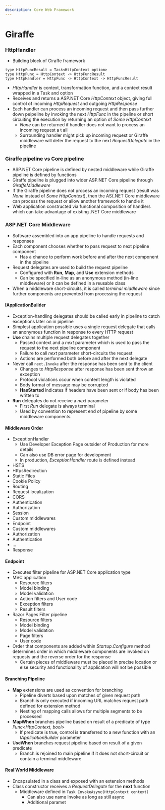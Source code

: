 ```yaml
---
description: Core Web Framework
---
```


# Giraffe

### HttpHandler

* Building block of Giraffe framework

```text
type HttpFuncResult = Task<HttpContext option>
type HttpFunc = HttpContext -> HttpFuncResult
type HttpHandler = HttpFunc -> HttpContext -> HttpFuncResult
```

* _HttpHandler_ is context, transformation function, and a context result wrapped in a Task and option
* Receives and returns a ASP.NET Core _HttpContext_ object, giving full control of incoming _HttpRequest_ and outgoing _HttpResponse_
* Each handler can process an incoming request and then pass further down peipeline by invoking the next _HttpFunc_ in the pipeline or short circuiting the execution by returning an option of _Some HttpContext_
  * _None_ can be returned if handler does not want to process an incoming request a t all
  * Surrounding handler might pick up incoming request or Giraffe middleware will defer the request to the next _RequestDelegate_ in the pipeline

### Giraffe pipeline vs Core pipeline

* ASP.NET Core pipeline is defined by nested middleware while Giraffe pipeline is defined by functions
* Giraffe pipeline is plugged into wider ASP.NET Core pipeline through _GiraffeMiddleware_
* If the Giraffe pipeline does not process an incoming request \(result was _None_ instead of _Some HttpContext_\), then the AS{.NET Core middleware can process the request or allow another framework to handle it
* Web application constructed via functional composition of handlers which can take advantage of existing .NET Core middleware

### ASP.NET Core Middleware

* Software assembled into an app pipeline to handle requests and responses
* Each component chooses whether to pass request to next pipeline component
  * Has a chance to perform work before and after the next component in the pipeline
* Request delegates are used to build the request pipeline
  * Configured with **Run**, **Map**, and **Use** extension methods
  * Can be specified in-line as an anonymous method \(in-line middleware\) or it can be defined in a reusable class
* When a middleware short-circuits, it is called _terminal middleware_ since further components are prevented from processing the request

#### IApplicationBuilder

* Exception-handling delegates should be called early in pipeline to catch exceptions later on in pipeline
* Simplest application possible uses a single request delegate that calls an anonymous function in response to every HTTP request
* **Use** chains multiple request delegates together
  * Passed context and a _next_ parameter which is used to pass the request to the next pipeline component
  * Failure to call _next_ parameter short-circuits the request
  * Actions are performed both before and after the next delegate
* Never call `next.Invoke` after the response has been sent to the client
  * Changes to _HttpResponse_ after response has been sent throw an exception
  * Protocol violations occur when content length is violated
  * Body format of message may be corrupted
  * **HasStarted** indicates if headers have been sent or if body has been written to
* **Run** delegates do not receive a _next_ parameter
  * First _Run_ delegate is always terminal
  * Used by convention to represent end of pipeline by some middleware components

#### Middleware Order

* ExceptionHandler
  * Use Developer Exception Page outsider of Production for more details
  * Can also use DB error page for development
  * In production, _ExceptionHandler_ route is defined instead
* HSTS
* HttpsRedirection
* Static Files
* Cookie Policy
* Routing
* Request localization
* CORS
* Authentication
* Authorization
* Session
* Custom middlewares
* Endpoint
* Custom middlewares
* Authorization
* Authentication
* ...
* Response

#### Endpoint

* Executes filter pipeline for ASP.NET Core application type
* MVC application
  * Resource filters
  * Model binding
  * Model validation
  * Action filters and User code
  * Exception filters
  * Result filters
* Razor Pages Filter pipeline
  * Resource filters
  * Model binding
  * Model validation
  * Page filters
  * User code
* Order that components are added within _Startup.Configure_ method determines order in which middleware components are invoked on requests and the reverse order for the response
  * Certain pieces of middleware must be placed in precise location or else security and functionality of application will not be possible

#### Branching Pipeline

* **Map** extensions are used as convention for branching
  * Pipeline diverts based upon matches of given request path
  * Branch is only executed if incoming URL matches request path defined for extension method
  * Nesting of mapping calls allows for multiple segments to be processed
* **MapWhen** branches pipeline based on result of a predicate of type _Func&lt;HttpContext, bool&gt;_
  * If predicate is true, control is transferred to a new function with an _IApplicationBuilder_ parameter
* **UseWhen** branches request pipeline based on result of a given predicate 
  * Branch is rejoined to main pipeline if it does not short-circuit or contain a terminal middleware

#### Real World Middleware

* Encapsulated in a class and exposed with an extension methods
* Class constructor receives a _RequestDelegate_ for the **next** function
  * Middleware defined in `Task InvokeAsync(HttpContext context)`
    * Can also use name Invoke as long as still async
    * Additional paramet

